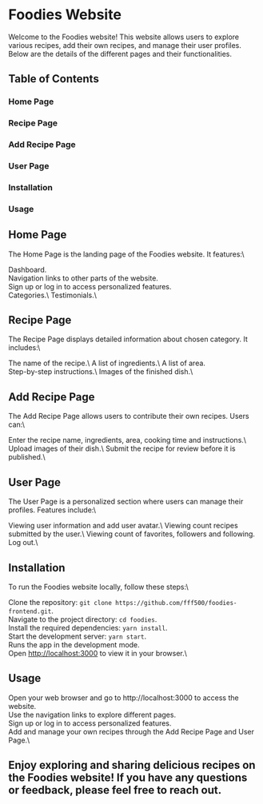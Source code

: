 # Foodies Website

Welcome to the Foodies website! This website allows users to explore various
recipes, add their own recipes, and manage their user profiles. Below are the
details of the different pages and their functionalities.

## Table of Contents

### Home Page

### Recipe Page

### Add Recipe Page

### User Page

### Installation

### Usage

## Home Page

The Home Page is the landing page of the Foodies website. It features:\

Dashboard.\
Navigation links to other parts of the website.\
Sign up or log in to access personalized features.\
Categories.\ Testimonials.\

## Recipe Page

The Recipe Page displays detailed information about chosen category. It
includes:\

The name of the recipe.\ A list of ingredients.\ A list of area.\
Step-by-step instructions.\ Images of the finished dish.\

## Add Recipe Page

The Add Recipe Page allows users to contribute their own recipes. Users can:\

Enter the recipe name, ingredients, area, cooking time and instructions.\ Upload
images of their dish.\ Submit the recipe for review before it is published.\

## User Page

The User Page is a personalized section where users can manage their profiles.
Features include:\

Viewing user information and add user avatar.\ Viewing count recipes submitted
by the user.\ Viewing count of favorites, followers and following.\
Log out.\

## Installation

To run the Foodies website locally, follow these steps:\

Clone the repository:
`git clone https://github.com/fff500/foodies-frontend.git`.\
Navigate to the project directory: `cd foodies`.\
Install the required dependencies: `yarn install`.\
Start the development server: `yarn start`.\
Runs the app in the development mode.\
Open [http://localhost:3000](http://localhost:3000) to view it in your browser.\

## Usage

Open your web browser and go to http://localhost:3000 to access the website.\
Use the navigation links to explore different pages.\
Sign up or log in to access personalized features.\
Add and manage your own recipes through the Add Recipe Page and User Page.\

## Enjoy exploring and sharing delicious recipes on the Foodies website! If you have any questions or feedback, please feel free to reach out.
